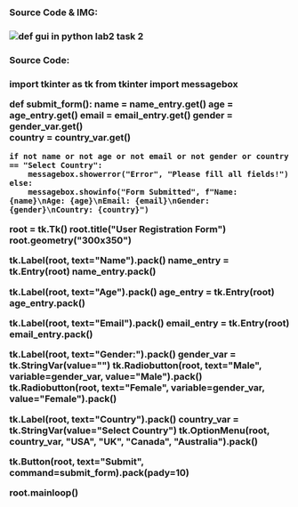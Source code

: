 <H3> Source Code & IMG: <H3> 
  
![def gui in python lab2 task 2](https://github.com/user-attachments/assets/bfa06870-6200-4fec-b072-6d92bb5f164a)

<H3> Source Code: <H3> 
import tkinter as tk
from tkinter import messagebox

def submit_form():
    name = name_entry.get()
    age = age_entry.get()
    email = email_entry.get()
    gender = gender_var.get()  
    country = country_var.get()

    if not name or not age or not email or not gender or country == "Select Country":
        messagebox.showerror("Error", "Please fill all fields!")
    else:
        messagebox.showinfo("Form Submitted", f"Name: {name}\nAge: {age}\nEmail: {email}\nGender: {gender}\nCountry: {country}")

root = tk.Tk()
root.title("User Registration Form")
root.geometry("300x350")

tk.Label(root, text="Name").pack()
name_entry = tk.Entry(root)
name_entry.pack()

tk.Label(root, text="Age").pack()
age_entry = tk.Entry(root)
age_entry.pack()

tk.Label(root, text="Email").pack()
email_entry = tk.Entry(root)
email_entry.pack()

tk.Label(root, text="Gender:").pack()
gender_var = tk.StringVar(value="")
tk.Radiobutton(root, text="Male", variable=gender_var, value="Male").pack()
tk.Radiobutton(root, text="Female", variable=gender_var, value="Female").pack()

tk.Label(root, text="Country").pack()
country_var = tk.StringVar(value="Select Country")
tk.OptionMenu(root, country_var, "USA", "UK", "Canada", "Australia").pack()

tk.Button(root, text="Submit", command=submit_form).pack(pady=10)

root.mainloop()
